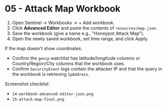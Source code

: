 # 05 - Attack Map Workbook

1. Open Sentinel → Workbooks → + Add workbook.
2. Click **Advanced Editor** and paste the contents of `resources/map.json`.
3. Save the workbook (give a name e.g., "Honeypot Attack Map").
4. Open the newly saved workbook, set time range, and click Apply.

If the map doesn't show coordinates:
- Confirm the `geoip` watchlist has latitude/longitude columns or Country/Region/City columns that the workbook uses.
- Confirm `SecurityEvent` logs contain the attacker IP and that the query in the workbook is retrieving `IpAddress`.

Screenshot checklist:
- `14-workbook-advanced-editor-json.png`
- `15-attack-map-final.png`
